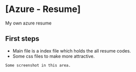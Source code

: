 # [Azure - Resume]
My own azure resume

## First steps

- Main file is a index file which holds the all resume codes.
- Some css files to make more attractive.


```
Some screenshot in this area.
```